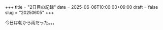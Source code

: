 +++
title = "2日目の記録"
date = 2025-06-06T10:00:00+09:00
draft = false
slug = "20250605"
+++

今日は朝から雨だった。。。
